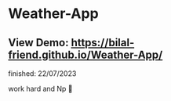# Weather-App

## View Demo: https://bilal-friend.github.io/Weather-App/
finished: 22/07/2023 


work hard and Np 💪
